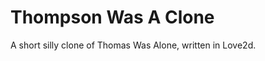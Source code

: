 Thompson Was A Clone
====================

A short silly clone of Thomas Was Alone, written in Love2d.

